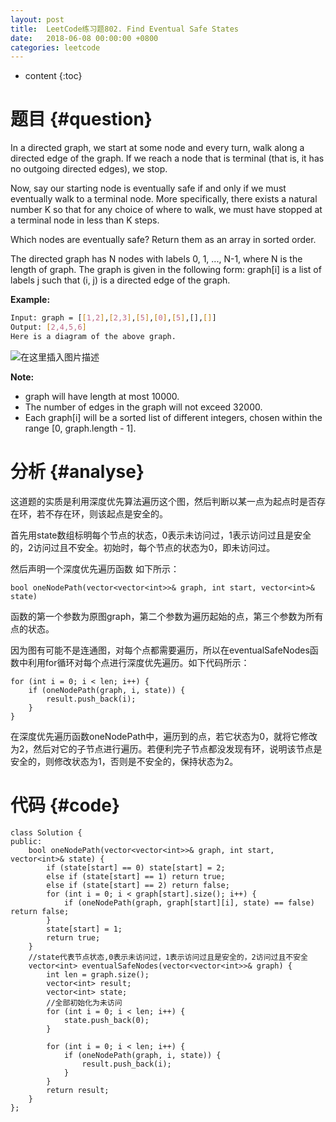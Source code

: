```yaml
---
layout: post
title:  LeetCode练习题802. Find Eventual Safe States
date:   2018-06-08 00:00:00 +0800
categories: leetcode
---
```


* content
{:toc}



# 题目  {#question}
In a directed graph, we start at some node and every turn, walk along a directed edge of the graph.  If we reach a node that is terminal (that is, it has no outgoing directed edges), we stop.

Now, say our starting node is eventually safe if and only if we must eventually walk to a terminal node.  More specifically, there exists a natural number K so that for any choice of where to walk, we must have stopped at a terminal node in less than K steps.

Which nodes are eventually safe?  Return them as an array in sorted order.

The directed graph has N nodes with labels 0, 1, ..., N-1, where N is the length of graph.  The graph is given in the following form: graph[i] is a list of labels j such that (i, j) is a directed edge of the graph.

**Example:**
```bash
Input: graph = [[1,2],[2,3],[5],[0],[5],[],[]]
Output: [2,4,5,6]
Here is a diagram of the above graph.
```

![在这里插入图片描述](https://raw.githubusercontent.com/watchcat2k/watchcat2k.github.io/master/styles/images/blogImage/2018-06/2018-06-08-1.png)

**Note:**

- graph will have length at most 10000.
- The number of edges in the graph will not exceed 32000.
- Each graph[i] will be a sorted list of different integers, chosen within the range [0, graph.length - 1].


# 分析  {#analyse}
这道题的实质是利用深度优先算法遍历这个图，然后判断以某一点为起点时是否存在环，若不存在环，则该起点是安全的。

首先用state数组标明每个节点的状态，0表示未访问过，1表示访问过且是安全的，2访问过且不安全。初始时，每个节点的状态为0，即未访问过。

然后声明一个深度优先遍历函数 如下所示：

```
bool oneNodePath(vector<vector<int>>& graph, int start, vector<int>& state)
```

函数的第一个参数为原图graph，第二个参数为遍历起始的点，第三个参数为所有点的状态。

因为图有可能不是连通图，对每个点都需要遍历，所以在eventualSafeNodes函数中利用for循环对每个点进行深度优先遍历。如下代码所示：

```
for (int i = 0; i < len; i++) {
    if (oneNodePath(graph, i, state)) {
        result.push_back(i);
    }
}
```

在深度优先遍历函数oneNodePath中，遍历到的点，若它状态为0，就将它修改为2，然后对它的子节点进行遍历。若便利完子节点都没发现有环，说明该节点是安全的，则修改状态为1，否则是不安全的，保持状态为2。

# 代码  {#code}
```
class Solution {
public:
    bool oneNodePath(vector<vector<int>>& graph, int start, vector<int>& state) {
        if (state[start] == 0) state[start] = 2;
        else if (state[start] == 1) return true;
        else if (state[start] == 2) return false;
        for (int i = 0; i < graph[start].size(); i++) {
            if (oneNodePath(graph, graph[start][i], state) == false) return false;
        }
        state[start] = 1;
        return true;
    }
    //state代表节点状态,0表示未访问过，1表示访问过且是安全的，2访问过且不安全
    vector<int> eventualSafeNodes(vector<vector<int>>& graph) {
        int len = graph.size();
        vector<int> result;
        vector<int> state;
        //全部初始化为未访问
        for (int i = 0; i < len; i++) {
            state.push_back(0);
        }

        for (int i = 0; i < len; i++) {
            if (oneNodePath(graph, i, state)) {
                result.push_back(i);
            }
        }
        return result;
    }
};
```